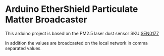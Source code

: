 # Arduino EtherShield Particulate Matter Broadcaster #

This arduino project is based on the PM2.5 laser dust sensor SKU:[SEN0177](https://www.dfrobot.com/wiki/index.php/PM2.5_laser_dust_sensor_SKU:SEN0177)

In addition the values are broadcasted on the local network in comma separated values.